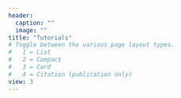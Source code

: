 ```yaml
---
header:
  caption: ""
  image: ""
title: "Tutorials"
# Toggle between the various page layout types.
#   1 = List
#   2 = Compact
#   3 = Card
#   4 = Citation (publication only)
view: 3
---
```


